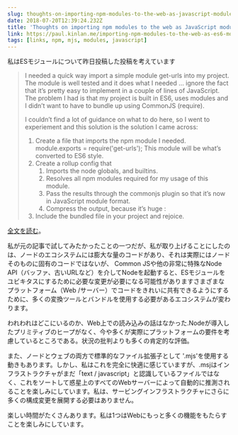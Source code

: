 ```yaml
---
slug: thoughts-on-importing-npm-modules-to-the-web-as-javascript-modules
date: 2018-07-20T12:39:24.232Z
title: 'Thoughts on importing npm modules to the web as JavaScript modules'
link: https://paul.kinlan.me/importing-npm-modules-to-the-web-as-es6-modules/
tags: [links, npm, mjs, modules, javascript]
---
```

私はESモジュールについて昨日投稿した投稿を考えています

> I needed a quick way import a simple module get-urls into my project. The module is well tested and it does what I needed &#x2026; ignore the fact that it&#x2019;s pretty easy to implement in a couple of lines of JavaScript. The problem I had is that my project is built in ES6, uses modules and I didn&#x2019;t want to have to bundle up using CommonJS (require).
> 
> I couldn&#x2019;t find a lot of guidance on what to do here, so I went to experiement and this solution is the solution I came across:
> 
> 1. Create a file that imports the npm module I needed. module.exports = require('get-urls'); This module will be what&#x2019;s converted to ES6 style.
> 2. Create a rollup config that
>     1. Imports the node globals, and builtins.
>     2. Resolves all npm modules required for my usage of this module.
>     3. Pass the results through the commonjs plugin so that it&#x2019;s now in JavaScript module format.
>     4. Compress the output, because it&#x2019;s huge :
> 3. Include the bundled file in your project and rejoice.


[全文を読む](https://paul.kinlan.me/importing-npm-modules-to-the-web-as-es6-modules/)。

私が元の記事で試してみたかったことの一つだが、私が取り上げることにしたのは、ノードのエコシステムには膨大な量のコードがあり、それは実際にはノードそのものに固有のコードではないが、 Common JSや他の非常に特殊なNode API（バッファ、古いURLなど）を介してNodeを起動すると、ESモジュールをユビキタスにするために必要な変更が必要になる可能性がありますさまざまなプラットフォーム（Web /サーバー）でコードをきれいに共有できるようにするために、多くの変換ツールとバンドルを使用する必要があるエコシステムが変わります。

われわれはどこにいるのか、Web上での読み込みの話はなかった.Nodeが導入したプリミティブのヒープがなく、今や多くが実際にプラットフォームの要件を考慮しているところである。状況の批判よりも多くの肯定的な評価。

また、ノードとウェブの両方で標準的なファイル拡張子として '.mjs'を使用する動きもあります。しかし、私はこれを完全に快適に感じていますが、.msjはインフラストラクチャがまだ「text / javascript」と認識しているファイルではなく、これをソートして惑星上のすべてのWebサーバーによって自動的に推測されることを楽しみにしています。私は、サービングインフラストラクチャにさらに多くの構成変更を展開する必要はありません。

楽しい時間がたくさんあります。私は1つはWebにもっと多くの機能をもたらすことを楽しみにしています。
